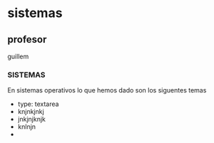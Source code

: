 # sistemas
## profesor
guillem

### SISTEMAS 
En sistemas operativos lo que hemos dado son los siguentes temas 
- type: textarea
- knjnkjnkj
- jnkjnjknjk
- knlnjn
- 
